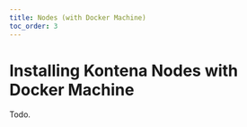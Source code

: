 ```yaml
---
title: Nodes (with Docker Machine)
toc_order: 3
---
```


# Installing Kontena Nodes with Docker Machine

Todo.